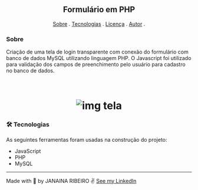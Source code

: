 <h2 align="center"> Formulário em PHP</h2>

<p align="center">
<a href="#Sobre">Sobre</a> .
<a href="#tecnologias">Tecnologias</a> .
<a href="#licenc-a">Licença</a> .
<a href="#autor">Autor</a> .
</p>

### Sobre

Criação de uma tela de login transparente com conexão do formulário com banco de dados MySQL utilizando linguagem PHP. O Javascript foi utilizado para validação dos campos de preenchimento pelo usuário para cadastro no banco de dados.


<br>


 <h1 align="center">
    <img alt="img tela" scr="./assets/tela.png"> 

 

 ### 🛠️ Tecnologias

 As seguintes ferramentas foram usadas na construção do projeto:

 - JavaScript
 - PHP
 - MySQL
 ---

 Made with 💜 by JANAINA RIBEIRO ✌️ [See my LinkedIn](https://www.linkedin.com/in/janaina-ribeiro-9624044b/)